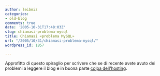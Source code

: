 ```yaml
---
author: leibniz
categories:
- old-blog
comments: true
date: '2005-10-31T17:48:03Z'
slug: chiamasi-problema-mysql
title: Chiamasi «problema MySQL»
url: "/2005/10/31/chiamasi-problema-mysql/"
wordpress_id: 1857

---
```

Approfitto di questo spiraglio per scrivere che se di recente avete avuto dei problemi a leggere il blog e in buona parte [colpa dell'hosting](https://www.tophost.it/kb2/).  

